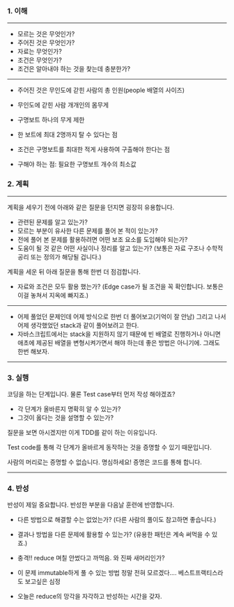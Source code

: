 ### 1. 이해

---
- 모르는 것은 무엇인가?
- 주어진 것은 무엇인가?
- 자료는 무엇인가?
- 조건은 무엇인가?
- 조건은 알아내야 하는 것을 찾는데 충분한가?
---
- 주어진 것은 무인도에 갇힌 사람의 총 인원(people 배열의 사이즈)
- 무인도에 갇힌 사람 개개인의 몸무게
- 구명보트 하나의 무게 제한
- 한 보트에 최대 2명까지 탈 수 있다는 점

- 조건은 구명보트를 최대한 적게 사용하여 구출해야 한다는 점

- 구해야 하는 점: 필요한 구명보트 개수의 최소값

### 2. 계획

---
계획을 세우기 전에 아래와 같은 질문을 던지면 굉장히 유용합니다.

- 관련된 문제를 알고 있는가?
- 모르는 부분이 유사한 다른 문제를 풀어 본 적이 있는가?
- 전에 풀어 본 문제를 활용하려면 어떤 보조 요소를 도입해야 되는가?
- 도움이 될 것 같은 어떤 사실이나 정리를 알고 있는가? (보통은 자료 구조나 수학적 공리 또는 정의가 해당될 겁니다.)

계획을 세운 뒤 아래 질문을 통해 한번 더 점검합니다.

- 자료와 조건은 모두 활용 했는가? (Edge case가 될 조건을 꼭 확인합니다. 보통은 이걸 놓쳐서 지옥에 빠지죠.)

---

- 어제 풀었던 문제인데 어제 방식으로 한번 더 풀어보고(기억이 잘 안남) 그리고 나서 어제 생각했었던 stack과 같이 풀어보려고 한다.
- 자바스크립트에서는 stack을 지원하지 않기 때문에 빈 배열로 진행하거나 아니면 애초에 제공된 배열을 변형시켜가면서 해야 하는데 좋은 방법은 아니기에. 그래도 한번 해보자.

---

### 3. 실행

코딩을 하는 단계입니다. 물론 Test case부터 먼저 작성 해야겠죠?

- 각 단계가 올바른지 명확히 알 수 있는가?
- 그것이 옳다는 것을 설명할 수 있는가?

질문을 보면 아시겠지만 이게 TDD를 같이 하는 이유입니다.

Test code를 통해 각 단계가 올바르게 동작하는 것을 증명할 수 있기 때문입니다.

사람의 머리로는 증명할 수 없습니다. 명심하세요! 증명은 코드를 통해 합니다.

---

### 4. 반성

반성이 제일 중요합니다. 반성한 부분을 다음날 훈련에 반영합니다.

- 다른 방법으로 해결할 수는 없었는가? (다른 사람의 풀이도 참고하면 좋습니다.)
- 결과나 방법을 다른 문제에 활용할 수 있는가? (유용한 패턴은 계속 써먹을 수 있죠.)

- 충격!! reduce 며칠 안썼다고 까먹음. 와 진짜 새머리인가?
- 이 문제 immutable하게 풀 수 있는 방법 정말 전혀 모르겠다.... 베스트프랙티스라도 보고싶은 심정
- 오늘은 reduce의 망각을 자각하고 반성하는 시간을 갖자.
